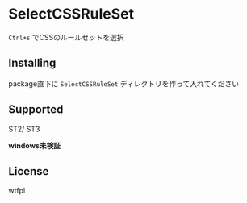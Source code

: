 SelectCSSRuleSet
=============

`Ctrl+s` でCSSのルールセットを選択


Installing
------

package直下に `SelectCSSRuleSet` ディレクトリを作って入れてください


Supported
----------------

ST2/ ST3

**windows未検証**


License
----------

wtfpl
